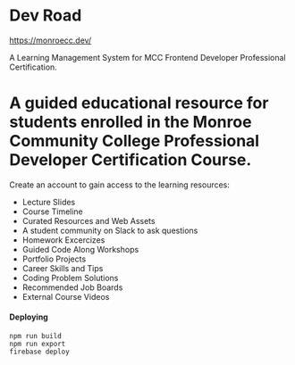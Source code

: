 # Dev Road

https://monroecc.dev/

A Learning Management System for MCC Frontend Developer Professional Certification.

# A guided educational resource for students enrolled in the Monroe Community College Professional Developer Certification Course.

Create an account to gain access to the learning resources:

* Lecture Slides
* Course Timeline
* Curated Resources and Web Assets
* A student community on Slack to ask questions
* Homework Excercizes
* Guided Code Along Workshops
* Portfolio Projects
* Career Skills and Tips
* Coding Problem Solutions
* Recommended Job Boards
* External Course Videos


#### Deploying

```
npm run build
npm run export
firebase deploy
```
